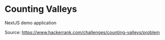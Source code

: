 # Counting Valleys

NextJS demo application

Source: https://www.hackerrank.com/challenges/counting-valleys/problem
